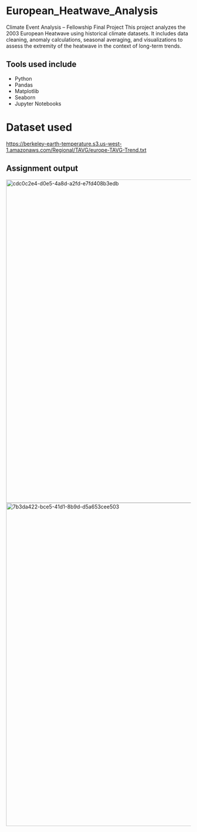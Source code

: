 # European_Heatwave_Analysis
Climate Event Analysis – Fellowship Final Project
This project analyzes the 2003 European Heatwave using historical climate datasets. It includes data cleaning, anomaly calculations, seasonal averaging, and visualizations to assess the extremity of the heatwave in the context of long-term trends. 
## Tools used include 
- Python
- Pandas
- Matplotlib
- Seaborn
- Jupyter Notebooks

# Dataset used
https://berkeley-earth-temperature.s3.us-west-1.amazonaws.com/Regional/TAVG/europe-TAVG-Trend.txt
  
## Assignment output

<img width="2795" height="879" alt="cdc0c2e4-d0e5-4a8d-a2fd-e7fd408b3edb" src="https://github.com/user-attachments/assets/0df16922-5a71-4a51-9e16-3f558939fac7" />
<img width="2783" height="879" alt="7b3da422-bce5-41d1-8b9d-d5a653cee503" src="https://github.com/user-attachments/assets/9da28657-6632-4f05-bf1c-4f8480820e66" />
